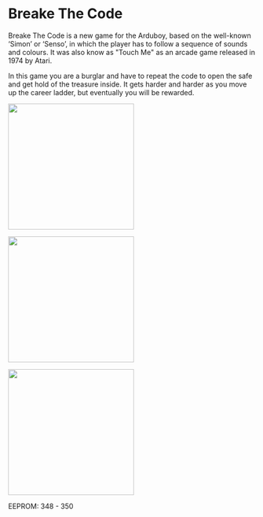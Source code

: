 # Breake The Code
Breake The Code is a new game for the Arduboy, based on the well-known ‘Simon’ or ‘Senso’, in which the player has to follow a sequence of sounds and colours.
It was also know as "Touch Me" as an arcade game released in 1974 by Atari. 

In this game you are a burglar and have to repeat the code to open the safe and get hold of the treasure inside.
It gets harder and harder as you move up the career ladder, but eventually you will be rewarded.
<p>
<img src="https://github.com/tscha70/BrakeTheCode/assets/16398620/1462f433-5bfb-4412-be22-9b9b6dbd8709" width=256>
</p>
<p>
<img src="https://github.com/tscha70/BreakeTheCode/assets/16398620/4c0b4aa0-eed6-4b11-91bf-1770775b5b81" width=256>
</p>
<p>
<img src="https://github.com/tscha70/BreakeTheCode/assets/16398620/02e1e2a2-cd26-418f-9394-35baf15d146c" width=256>
</p>



EEPROM: 348 - 350

